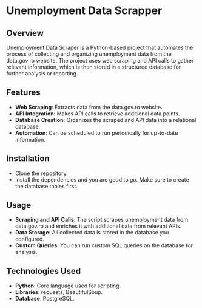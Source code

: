 # Unemployment Data Scrapper

## Overview

Unemployment Data Scraper is a Python-based project that automates the process of collecting and organizing unemployment data from the data.gov.ro website. 
The project uses web scraping and API calls to gather relevant information, which is then stored in a structured database for further analysis or reporting.

## Features
- **Web Scraping**: Extracts data from the data.gov.ro website.
- **API Integration**: Makes API calls to retrieve additional data points.
- **Database Creation**: Organizes the scraped and API data into a relational database.
- **Automation**: Can be scheduled to run periodically for up-to-date information.
  
## Installation
- Clone the repository.
- Install the dependencies and you are good to go. Make sure to create the database tables first.
  
## Usage
- **Scraping and API Calls**: The script scrapes unemployment data from data.gov.ro and enriches it with additional data from relevant APIs.
- **Data Storage**: All collected data is stored in the database you configured.
- **Custom Queries**: You can run custom SQL queries on the database for analysis.

## Technologies Used
- **Python**: Core language used for scripting.
- **Libraries**: requests, BeautifulSoup.
- **Database**: PostgreSQL.

